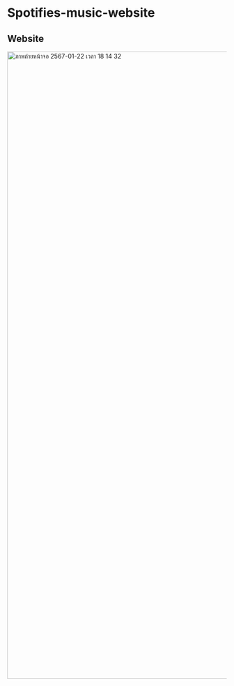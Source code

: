 # Spotifies-music-website

## Website
<img width="1440" alt="ภาพถ่ายหน้าจอ 2567-01-22 เวลา 18 14 32" src="https://github.com/Meuracha/Spotifies-music-website/assets/87271901/27acc6bd-621f-40e3-92f4-65108ace1376">
